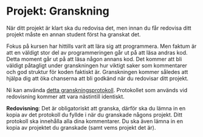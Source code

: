 # Projekt: Granskning

När ditt projekt är klart ska du redovisa det, men innan du får redovisa ditt 
projekt måste en annan student först ha granskat det.

Fokus på kursen har hittills varit att lära sig att programmera. Men faktum är 
att en väldigt stor del av programmeringen går ut på att läsa andras kod. Detta 
moment går ut på att läsa någon annans kod. Det kommer att bli väldigt 
påtagligt under granskningen hur viktigt saker som kommentarer och god struktur 
för koden faktiskt är. Granskningen kommer således att hjälpa dig att öka 
chanserna att bli godkänd när du redovisar ditt projekt.

Ni kan använda [detta granskningsprotokoll][granskningsprotokoll]. Protokollet 
som används vid redovisning kommer att vara nästintill identiskt.

[granskningsprotokoll]: http://www.csc.kth.se/utbildning/kth/kurser/DD1310/P/granskningshjalp.html

**Redovisning**: Det är obligatoriskt att granska, därför ska du lämna in en 
kopia av det protokoll du fyllde i när du granskade någons projekt. Ditt 
protokoll ska innehålla alla dina kommentarer. Du ska även lämna in en kopia av 
projektet du granskade (samt vems projekt det är).
